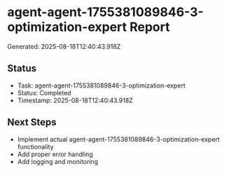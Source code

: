 # agent-agent-1755381089846-3-optimization-expert Report

Generated: 2025-08-18T12:40:43.918Z

## Status
- Task: agent-agent-1755381089846-3-optimization-expert
- Status: Completed
- Timestamp: 2025-08-18T12:40:43.918Z

## Next Steps
- Implement actual agent-agent-1755381089846-3-optimization-expert functionality
- Add proper error handling
- Add logging and monitoring
